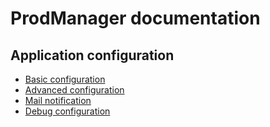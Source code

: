 # ProdManager documentation

## Application configuration

- [Basic configuration](./config/basic.md)
- [Advanced configuration](./config/advanced.md)
- [Mail notification](./config/mail-notification.md)
- [Debug configuration](./config/debug.md)